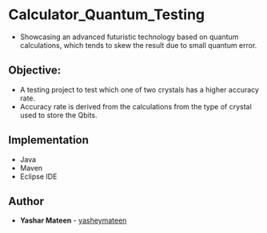 # Calculator_Quantum_Testing
* Showcasing an advanced futuristic technology based on quantum calculations, which tends to skew the result due to small quantum error.

## Objective:
* A testing project to test which one of two crystals has a higher accuracy rate.
* Accuracy rate is derived from the calculations from the type of crystal used to store the Qbits. 

## Implementation
* Java
* Maven
* Eclipse IDE


## Author
* **Yashar Mateen** - [yasheymateen](https://github.com/yasheymateen)

